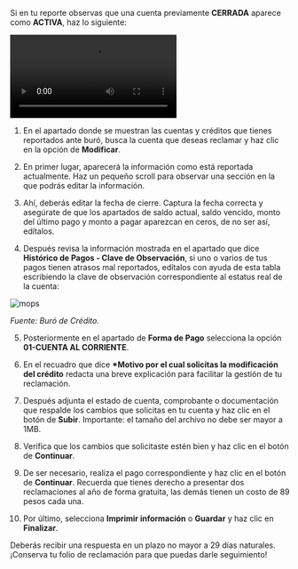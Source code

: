 Si en tu reporte observas que una cuenta previamente **CERRADA** aparece como **ACTIVA**, haz lo siguiente:

![video](https://storage.googleapis.com/zenfi-assets/app/disputes/active-accounts.mp4)

1. En el apartado donde se muestran las cuentas y créditos que tienes reportados ante buró, busca la cuenta que deseas reclamar y haz clic en la opción de **Modificar**.

2. En primer lugar, aparecerá la información como está reportada actualmente. Haz un pequeño scroll para observar una sección en la que podrás editar la información.

3. Ahí, deberás editar la fecha de cierre. Captura la fecha correcta y asegúrate de que los apartados de saldo actual, saldo vencido, monto del último pago y monto a pagar aparezcan en ceros, de no ser así, edítalos.

4. Después revisa la información mostrada en el apartado que dice **Histórico de Pagos - Clave de Observación**, si uno o varios de tus pagos tienen atrasos mal reportados, edítalos con ayuda de esta tabla escribiendo la clave de observación correspondiente al estatus real de la cuenta:

![mops](https://user-images.githubusercontent.com/1031639/201786281-595095d7-e812-40a1-85df-25c823a86c27.png)

_Fuente: Buró de Crédito._

5. Posteriormente en el apartado de **Forma de Pago** selecciona la opción **01-CUENTA AL CORRIENTE**.

6. En el recuadro que dice **\*Motivo por el cual solicitas la modificación del crédito** redacta una breve explicación para facilitar la gestión de tu reclamación.

7. Después adjunta el estado de cuenta, comprobante o documentación que respalde los cambios que solicitas en tu cuenta y haz clic en el botón de **Subir**. Importante: el tamaño del archivo no debe ser mayor a 1MB.

8. Verifica que los cambios que solicitaste estén bien y haz clic en el botón de **Continuar**.

9. De ser necesario, realiza el pago correspondiente y haz clic en el botón de **Continuar**. Recuerda que tienes derecho a presentar dos reclamaciones al año de forma gratuita, las demás tienen un costo de 89 pesos cada una.

10. Por último, selecciona **Imprimir información** o **Guardar** y haz clic en **Finalizar**.

Deberás recibir una respuesta en un plazo no mayor a 29 días naturales. ¡Conserva tu folio de reclamación para que puedas darle seguimiento!

